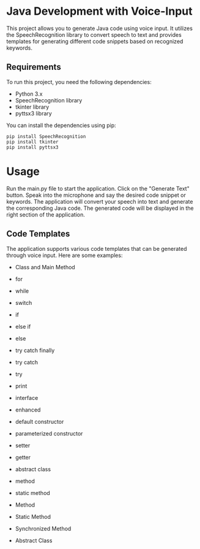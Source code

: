 # Java Development with Voice-Input

This project allows you to generate Java code using voice input. It utilizes the SpeechRecognition library to convert speech to text and provides templates for generating different code snippets based on recognized keywords.

## Requirements

To run this project, you need the following dependencies:

- Python 3.x
- SpeechRecognition library
- tkinter library
- pyttsx3 library

You can install the dependencies using pip:

```shell
pip install SpeechRecognition
pip install tkinter
pip install pyttsx3
```
# Usage
Run the main.py file to start the application.
Click on the "Generate Text" button.
Speak into the microphone and say the desired code snippet or keywords.
The application will convert your speech into text and generate the corresponding Java code.
The generated code will be displayed in the right section of the application.

## Code Templates

The application supports various code templates that can be generated through voice input. Here are some examples:

- Class and Main Method
- for
- while
- switch
- if
- else if
- else
- try catch finally
- try catch
- try
- print
- interface
- enhanced
- default constructor
- parameterized constructor
- setter
- getter
- abstract class
- method
- static method






- Method
- Static Method
- Synchronized Method
- Abstract Class
